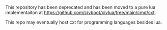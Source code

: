 This repository has been deprecated and has been moved to a pure lua
implementaiton at https://github.com/civboot/civlua/tree/main/cmd/cxt.

This repo may eventually host cxt for programming languages besides lua.
